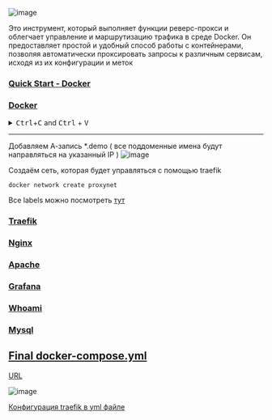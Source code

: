 ![image](https://github.com/user-attachments/assets/f0680b4b-d8cd-4eb7-8c6f-4f3b95271439)

Это инструмент, который выполняет функции реверс-прокси и облегчает управление и маршрутизацию трафика в среде Docker. Он предоставляет простой и удобный способ работы с контейнерами, позволяя автоматически проксировать запросы к различным сервисам, исходя из их конфигурации и меток

### [Quick Start - Docker](https://doc.traefik.io/traefik/getting-started/quick-start/)

### [Docker](https://docs.docker.com/compose/install/linux/)
<details> <summary><kbd>Ctrl</kbd>+<kbd>C</kbd> and <kbd>Ctrl</kbd> + <kbd>V</kbd></summary>
  
```
curl -fsSL https://get.docker.com -o get-docker.sh
sudo sh get-docker.sh
sudo usermod -aG docker $USER && newgrp docker
sudo apt-get install docker-compose-plugin -y
docker --version
```
</details>

----

Добавляем А-запись *.demo ( все поддоменные имена будут направляться на указанный IP ) 
![image](https://github.com/user-attachments/assets/8ced4e05-3e2e-4088-9376-aea1cdf1a01c)

Создаём сеть, которая будет управляться с помощью traefik
```
docker network create proxynet
```
Все labels можно посмотреть [тут](https://doc.traefik.io/traefik/reference/dynamic-configuration/docker/)

### [Traefik](https://github.com/Wireflex/Network/blob/2196175a3fe2e6204369bbe2ef7f3c43d0839404/Traefik/traefik-compose.yml)

### [Nginx](https://github.com/Wireflex/Network/blob/2196175a3fe2e6204369bbe2ef7f3c43d0839404/Traefik/nginx-compose.yml)

### [Apache](https://github.com/Wireflex/Network/blob/2196175a3fe2e6204369bbe2ef7f3c43d0839404/Traefik/apache-compose.yml)

### [Grafana](https://github.com/Wireflex/Network/blob/2196175a3fe2e6204369bbe2ef7f3c43d0839404/Traefik/grafana-compose.yml)

### [Whoami](https://github.com/Wireflex/Network/blob/2196175a3fe2e6204369bbe2ef7f3c43d0839404/Traefik/whoami-compose.yml)

### [Mysql](https://github.com/Wireflex/Network/blob/2196175a3fe2e6204369bbe2ef7f3c43d0839404/Traefik/mysql-compose.yml)

## [Final docker-compose.yml](https://github.com/Wireflex/Network/blob/2196175a3fe2e6204369bbe2ef7f3c43d0839404/Traefik/docker-compose.yml)

[URL](https://traefik.demo.wireflex.online/)

![image](https://github.com/user-attachments/assets/de7e0327-1d36-4d59-a3e4-2a8636bfb00d)

[Конфигурация traefik в yml файле](https://www.youtube.com/watch?v=4sFcaTd10lU&t=1013s)
